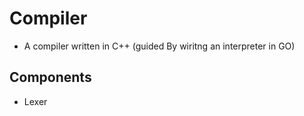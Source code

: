 # Compiler
* A compiler written in C++ (guided By wiritng an interpreter in  GO)
 
## Components 
* Lexer 
